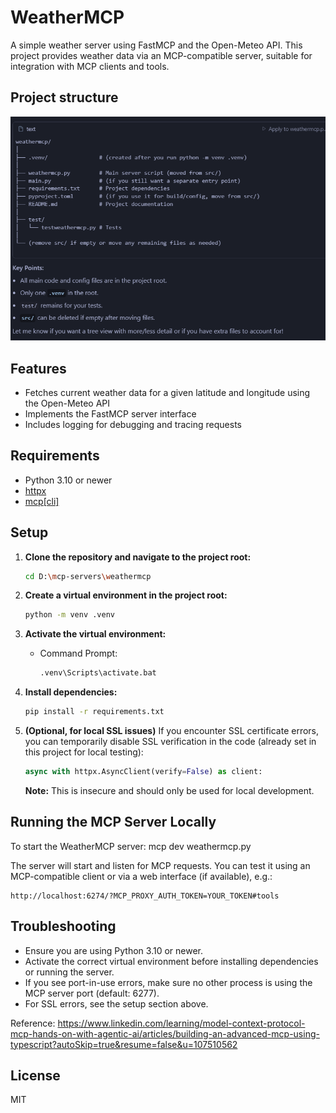 # WeatherMCP

A simple weather server using FastMCP and the Open-Meteo API. This project provides weather data via an MCP-compatible server, suitable for integration with MCP clients and tools.

## Project structure

![Alt text](projectstructure.png)
## Features
- Fetches current weather data for a given latitude and longitude using the Open-Meteo API
- Implements the FastMCP server interface
- Includes logging for debugging and tracing requests

## Requirements
- Python 3.10 or newer
- [httpx](https://www.python-httpx.org/)
- [mcp[cli]](https://pypi.org/project/mcp/)

## Setup

1. **Clone the repository and navigate to the project root:**
   ```sh
   cd D:\mcp-servers\weathermcp
   ```

2. **Create a virtual environment in the project root:**
   ```sh
   python -m venv .venv
   
   ```

3. **Activate the virtual environment:**
   - Command Prompt:
     ```sh
     .venv\Scripts\activate.bat
     ```
   
4. **Install dependencies:**
   ```sh
   pip install -r requirements.txt
   ```

5. **(Optional, for local SSL issues)**
   If you encounter SSL certificate errors, you can temporarily disable SSL verification in the code (already set in this project for local testing):
   ```python
   async with httpx.AsyncClient(verify=False) as client:
   ```
   **Note:** This is insecure and should only be used for local development.

## Running the MCP Server Locally

To start the WeatherMCP server:
mcp dev weathermcp.py

The server will start and listen for MCP requests. You can test it using an MCP-compatible client or via a web interface (if available), e.g.:
```
http://localhost:6274/?MCP_PROXY_AUTH_TOKEN=YOUR_TOKEN#tools
```

## Troubleshooting
- Ensure you are using Python 3.10 or newer.
- Activate the correct virtual environment before installing dependencies or running the server.
- If you see port-in-use errors, make sure no other process is using the MCP server port (default: 6277).
- For SSL errors, see the setup section above.

Reference:
https://www.linkedin.com/learning/model-context-protocol-mcp-hands-on-with-agentic-ai/articles/building-an-advanced-mcp-using-typescript?autoSkip=true&resume=false&u=107510562

## License
MIT
